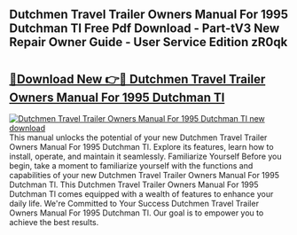 ## Dutchmen Travel Trailer Owners Manual For 1995 Dutchman Tl Free Pdf Download - Part-tV3 New Repair Owner Guide - User Service Edition zR0qk

# <h2><a href="http://bc58412.oget.top/?id=Dutchmen+Travel+Trailer+Owners+Manual+For+1995+Dutchman+Tl">🔗Download New 👉🔴 Dutchmen Travel Trailer Owners Manual For 1995 Dutchman Tl</a></h2>

[![Dutchmen Travel Trailer Owners Manual For 1995 Dutchman Tl new download](https://i.imgur.com/5g1atiW.png)](http://bc58412.oget.top/?id=Dutchmen+Travel+Trailer+Owners+Manual+For+1995+Dutchman+Tl)
This manual unlocks the potential of your new Dutchmen Travel Trailer Owners Manual For 1995 Dutchman Tl. Explore its features, learn how to install, operate, and maintain it seamlessly. Familiarize Yourself Before you begin, take a moment to familiarize yourself with the functions and capabilities of your new Dutchmen Travel Trailer Owners Manual For 1995 Dutchman Tl. This Dutchmen Travel Trailer Owners Manual For 1995 Dutchman Tl comes equipped with a wealth of features to enhance your daily life. We're Committed to Your Success Dutchmen Travel Trailer Owners Manual For 1995 Dutchman Tl. Our goal is to empower you to achieve the best results.
